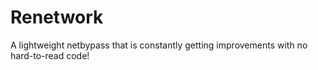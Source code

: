 # Renetwork
A lightweight netbypass that is constantly getting improvements with no hard-to-read code!